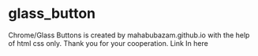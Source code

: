# glass_button
Chrome/Glass Buttons is created by mahabubazam.github.io with the help of html css only. Thank you for your cooperation. Link In here 
